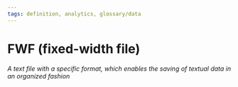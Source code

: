 ```yaml
---
tags: definition, analytics, glossary/data
---
```

#  FWF (fixed-width file)
*A text file with a specific format, which enables the saving of textual data in an organized fashion*